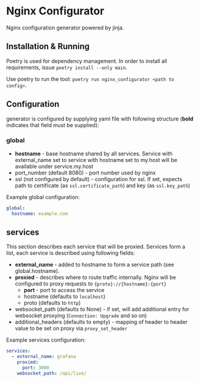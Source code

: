 # Nginx Configurator

Nginx configuration generator powered by jinja.

## Installation & Running

Poetry is used for dependency management. In order to install all requirements, issue `poetry install --only main`.

Use poetry to run the tool: `poetry run nginx_configurator <path to config>`.

## Configuration

generator is configured by supplying yaml file with following structure (**bold** indicates that field must be supplied):

### global

* **hostname** - base hostname shared by all services. Service with external_name set to service with hostname set to my.host will be available under service.my.host
* port_number (default 8080) - port number used by nginx
* ssl (not configured by default) - configuration for ssl. If set, expects path to certificate (as `ssl.certificate_path`) and key (as `ssl.key_path`)

Example global configuration:

```yaml
global:
  hostname: example.com
```

## services

This section describes each service that will be proxied. Services form a list, each service is described using following fields:

* **external_name** - added to hostname to form a service path (see global.hostname).
* **proxied** - describes where to route traffic internally. Nginx will be configured to proxy requests to `{proto}://{hostname}:{port}`
  * **port** - port to access the service
  * hostname (defaults to `localhost`)
  * proto (defaults to `http`)
* websocket_path (defaults to None) - if set, will add additional entry for websocket proxying (`Connection: Upgrade` and so on)
* additional_headers (defaults to empty) - mapping of header to header value to be set on proxy via `proxy_set_header`

Example services configuration:

```yaml
services:
  - external_name: grafana
    proxied:
      port: 3000
    websocket_path: /api/live/
```
